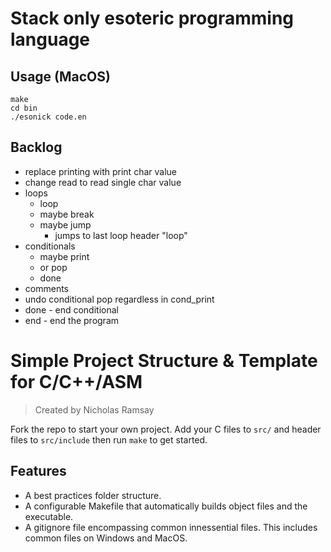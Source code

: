 # Stack only esoteric programming language

## Usage (MacOS)
```
make
cd bin
./esonick code.en
```

## Backlog
- replace printing with print char value
- change read to read single char value
- loops
    - loop
    - maybe break
    - maybe jump
        - jumps to last loop header "loop"
- conditionals
    - maybe print
    - or pop
    - done
- comments
- undo conditional pop regardless in cond_print
- done - end conditional
- end - end the program


# Simple Project Structure & Template for C/C++/ASM
> Created by Nicholas Ramsay

Fork the repo to start your own project.
Add your C files to `src/` and header files to `src/include` then run `make` to get started.

## Features
- A best practices folder structure.
- A configurable Makefile that automatically builds object files and the executable.
- A gitignore file encompassing common innessential files. This includes common files on Windows and MacOS.

